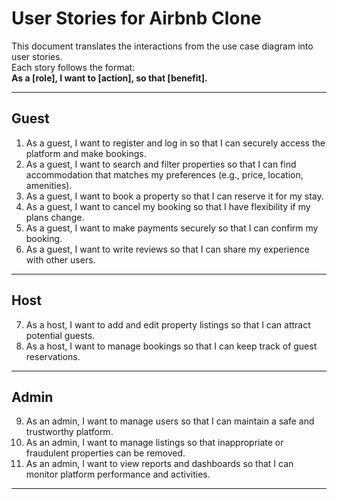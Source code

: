 # User Stories for Airbnb Clone

This document translates the interactions from the use case diagram into user stories.  
Each story follows the format:  
**As a [role], I want to [action], so that [benefit].**

---

## Guest
1. As a guest, I want to register and log in so that I can securely access the platform and make bookings.  
2. As a guest, I want to search and filter properties so that I can find accommodation that matches my preferences (e.g., price, location, amenities).  
3. As a guest, I want to book a property so that I can reserve it for my stay.  
4. As a guest, I want to cancel my booking so that I have flexibility if my plans change.  
5. As a guest, I want to make payments securely so that I can confirm my booking.  
6. As a guest, I want to write reviews so that I can share my experience with other users.

---

## Host
7. As a host, I want to add and edit property listings so that I can attract potential guests.  
8. As a host, I want to manage bookings so that I can keep track of guest reservations.  

---

## Admin
9. As an admin, I want to manage users so that I can maintain a safe and trustworthy platform.  
10. As an admin, I want to manage listings so that inappropriate or fraudulent properties can be removed.  
11. As an admin, I want to view reports and dashboards so that I can monitor platform performance and activities.

---
